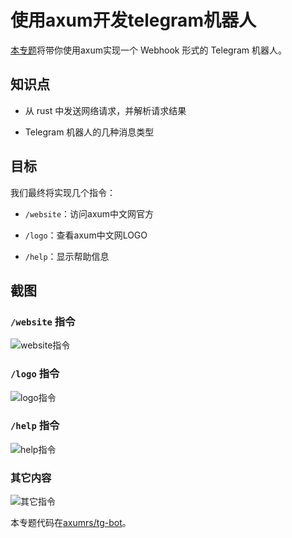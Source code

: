 # 使用axum开发telegram机器人

[本专题](https://axum.rs/subject/tg-bot)将带你使用axum实现一个 Webhook 形式的 Telegram 机器人。

## 知识点

- 从 rust 中发送网络请求，并解析请求结果

- Telegram 机器人的几种消息类型

## 目标

我们最终将实现几个指令：

- `/website`：访问axum中文网官方

- `/logo`：查看axum中文网LOGO

- `/help`：显示帮助信息

## 截图

### `/website` 指令

![website指令](https://github.com/axumrs/tg-bot/raw/main/screenshot/tb1.png)

### `/logo` 指令

![logo指令](https://github.com/axumrs/tg-bot/raw/main/screenshot/tb2.png)

### `/help` 指令

![help指令](https://github.com/axumrs/tg-bot/raw/main/screenshot/tb3.png)

### 其它内容

![其它指令](https://github.com/axumrs/tg-bot/raw/main/screenshot/tb4.png)


本专题代码在[axumrs/tg-bot](https://github.com/axumrs/tg-bot)。
